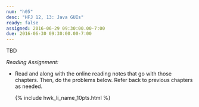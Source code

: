 ```yaml
---
num: "h05"
desc: "HFJ 12, 13: Java GUIs"
ready: false
assigned: 2016-06-29 09:30:00.00-7:00
due: 2016-06-30 09:30:00.00-7:00
---
```


TBD



*Reading Assignment:* 

* Read <span data-hfj="12"></span> and <span data-hfj="13"></span> along with the online reading notes that go with those chapters. Then, do the problems below.   Refer back to previous chapters as needed.

<ol>

{% include hwk_li_name_10pts.html %}

</ol>
